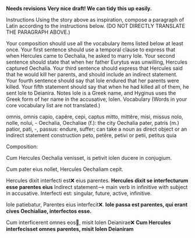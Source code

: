 **Needs revisions**
**Very nice draft!  We can tidy this up easily.**

Instructions
Using the story above as inspiration, compose a paragraph of Latin according to the instructions below. (DO NOT DIRECTLY TRANSLATE THE PARAGRAPH ABOVE.)

Your composition should use all the vocabulary items listed below at least once.
Your first sentence should use a temporal clause to express that when Hercules came to Oechalia, he asked to marry Iole.
Your second sentence should state that when her father Eurytus was unwilling, Hercules captured Oechalia.
Your third sentence should express that Hercules said that he would kill her parents, and should include an indirect statement.
Your fourth sentence should say that Iole endured that her parents were killed.
Your fifth statement should say that when he had killed all of them, he sent Iole to Deianira.
Notes
Iole is a Greek name, and Hyginus uses the Greek form of her name in the accusative, Iolen.
Vocabulary
(Words in your core vocabulary list are not translated.)

omnis, omnis
capio, capĕre, cepi, captus
mitto, mittĕre, misi, missus
nolo, nolle, nolui, -
Oechalia, Oechaliae (f.): the city Oechalia
pater, patris (m.)
patior, pati, -, passus: endure, suffer; can take a noun as direct object or an indirect statement construction
peto, petĕre, petivi or petii, petitus
quia

Composition:

Cum Hercules Oechalia venisset, is petivit iolen ducere in conjugium.

Cum pater eius nollet, Hercules Oechaliam cepit.

Hercules dixit interfecti est❌ eius parentes. **Hercules dixit se interfecturum esse parentes eius** Indirect statement--> main verb in infinitive with subject in accusative. Interfecti est: singular, future, active, infinitive. 

Iole patiebatur, Parentes eius interfecit❌. **Iole passa est parentes, qui erant cives Oechialiae, interfectos esse.** 

Cum interficerent omnes eos🤔, misit Iolen Deianirae❌ **Cum Hercules interfecisset omnes parentes, misit Iolen Deianiram**

